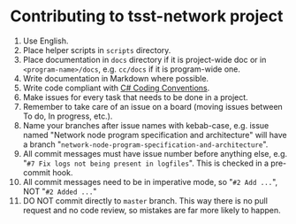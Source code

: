 # Contributing to tsst-network project
1. Use English.
2. Place helper scripts in `scripts` directory.
3. Place documentation in `docs` directory if it is project-wide doc
   or in `<program-name>/docs`, e.g. `cc/docs` if it is program-wide one.
4. Write documentation in Markdown where possible.
5. Write code compliant with [C# Coding Conventions](https://docs.microsoft.com/en-us/dotnet/csharp/programming-guide/inside-a-program/coding-conventions).
6. Make issues for every task that needs to be done in a project.
7. Remember to take care of an issue on a board (moving issues between To do, In progress, etc.).
8. Name your branches after issue names with kebab-case, e.g. issue named
   "Network node program specification and architecture" will have a branch
   "`network-node-program-specification-and-architecture`".
9. All commit messages must have issue number before anything else, e.g.
   "`#7 Fix logs not being present in logfiles`". This is checked in a pre-commit hook.
10. All commit messages need to be in imperative mode, so "`#2 Add ...`", NOT "`#2 Added ...`"
10. DO NOT commit directly to `master` branch. This way there is no pull request
    and no code review, so mistakes are far more likely to happen.
